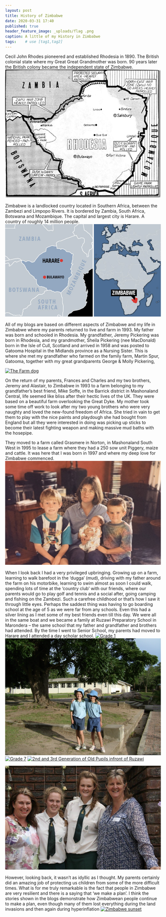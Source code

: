 ```yaml
---
layout: post
title: History of Zimbabwe
date: 2020-03-31 17:40
published: true
header_feature_image: _uploads/flag .png
caption: A little of my History in Zimbabwe
tags:    # use [tag1,tag2]
---
```


Cecil John Rhodes pioneered and established Rhodesia in 1890. The British colonial state where my Great Great Grandmother was born. 90 years later the British colony became the independent state of Zimbabwe.
[![Rhodesian Map](/_uploads/rhodesian-map.png)](/_uploads/rhodesian-map.png)

Zimbabwe is a landlocked country located in Southern Africa, between the Zambezi and Limpopo Rivers. It is bordered by Zambia, South Africa, Botswana and Mozambique. The capital and largest city is Harare. A country of roughly 14 million people.  
[![Zimbabwe Map](/_uploads/zimbabwe-map.png)](/_uploads/zimbabwe-map.png)

All of my blogs are based on different aspects of Zimbabwe and my life in Zimbabwe where my parents returned to live and farm in 1993.  My father was born and schooled in Rhodesia. My grandfather, Jeremy Pickering was born in Rhodesia, and my grandmother, Sheila Pickering (nee MacDonald) born in the Isle of Cull, Scotland and arrived in 1958 and was posted to Gatooma Hospital in the Midlands province as a Nursing Sister.  This is where she met my grandfather who farmed on the family farm, Martin Spur, Gatooma, together with my great grandparents George & Molly Pickering,

[![The Farm dog](/_uploads/the-farm-dog.png)](/_uploads/the-farm-dog.png)

On the return of my parents, Frances and Charles and my two brothers, Jeremy and Alastair, to Zimbabwe in 1993 to a farm belonging to my grandfather’s best friend, Mike Soffe, in the Barrick district in Mashonaland Central, life seemed like bliss after their hectic lives of the UK.   They were based on a beautiful farm overlooking the Great Dyke.  My mother took some time off work to look after my two young brothers who were very naughty and loved the new-found freedom of Africa.  She tried in vain to get them to play with the nice paints and playdough she had bought from England but all they were interested in doing was picking up sticks to become their latest fighting weapon and making massive mud baths with the hosepipe.

They moved to a farm called Grasmere in Norton, in Mashonaland South West in 1995 to lease a farm where they had a 250 sow unit Piggery, maize and cattle.  It was here that I was born in 1997 and where my deep love for Zimbabwe commenced.
[![A New Born Bella ](/_uploads/a-new-born-bella.png)](/_uploads/a-new-born-bella.png)

When I look back I had a very privileged upbringing.  Growing up on a farm, learning to walk barefoot in the ‘dugga’ (mud), driving with my father around the farm on his motorbike, learning to swim almost as soon I could walk, spending lots of time at the ‘country club’ with our friends, where our parents would go to play golf and tennis and a social after, going camping and fishing on the Zambezi.  Such a carefree childhood or that’s how I saw it through little eyes.  Perhaps the saddest thing was having to go boarding school at the age of 5 as we were far from any schools.  Even this had a silver lining as I met some of my best friends even till this day.  We were all in the same boat and we became a family at Ruzawi Preparatory School in Marondera – the same school that my father and grandfather and brothers had attended. By the time I went to Senior School, my parents had moved to Harare and I attended a day scholar school.
[![Grade 1 ](/_uploads/grade-1.png)](/_uploads/grade-1.png)
[![Grade 3 ](/_uploads/grade-3.png)](/_uploads/grade-3.png)
[![Grade 7](/_uploads/grade-7.png)](/_uploads/grade-7.png)
[![2nd and 3rd Generation of Old Pupils infront of Ruzawi](/_uploads/2nd-and-3rd-generation-of-old-pupils-infront-of-ruzawi.png)](/_uploads/2nd-and-3rd-generation-of-old-pupils-infront-of-ruzawi.png)

[![Final Day of Senior School](/_uploads/final-day-of-senior-school.png)](/_uploads/final-day-of-senior-school.png)

However, looking back, it wasn’t as idyllic as I thought.  My parents certainly did an amazing job of protecting us children from some of the more difficult times.  What is for me truly remarkable is the fact that people in Zimbabwe are very resilient and there is a saying that ‘we make a plan’.  I think the stories shown in the blogs demonstrate how Zimbabwean people continue to make a plan, even though many of them lost everything during the land invasions and then again during hyperinflation
[![Zimbabwe sunset](/_uploads/zimbabwe-sunset.png)](/_uploads/zimbabwe-sunset.png)
